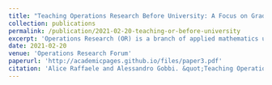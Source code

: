 ```yaml
---
title: "Teaching Operations Research Before University: A Focus on Grades 9–12"
collection: publications
permalink: /publication/2021-02-20-teaching-or-before-university
excerpt: 'Operations Research (OR) is a branch of applied mathematics usually taught in undergraduate and graduate courses at the university level. Nevertheless, during the last years, various initiatives have been developed to introduce some topics to younger students. These initiatives usually aim to improve students’ interest and motivation towards mathematics and other STEM disciplines. They also allow students to acquire new skills and abilities as well as increase their awareness of a discipline with several applications. In this review, we analyze the state of the art related to Grades 9–12. We present and classify local, national and international OR educational initiatives we were able to collect. Then, we compare their objectives and focus, topics introduced, teaching methods, instruments and software chosen, and feedback received. Finally, we discuss some of the main current international and national guidelines for mathematics education of Grades 9–12, showing how OR could be suitable to fulfil many of these.'
date: 2021-02-20
venue: 'Operations Research Forum'
paperurl: 'http://academicpages.github.io/files/paper3.pdf'
citation: 'Alice Raffaele and Alessandro Gobbi. &quot;Teaching Operations Research Before University: A   Grades 9–12&quot;. <i>Operations Research Forum</i>, volume 2, page 13, 2021.'
---
```

